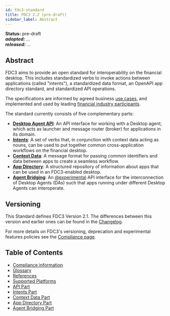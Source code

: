 ```yaml
---
id: fdc3-standard
title: FDC3 2.2 (pre-draft)
sidebar_label: Abstract
---
```


**Status:** pre-draft  
_**adopted:** ..._  
_**released:** ..._

## Abstract

FDC3 aims to provide an open standard for interoperability on the financial desktop. This includes standardized verbs to invoke actions between applications (called "intents"), a standardized data format, an OpenAPI app directory standard, and standardized API operations.

The specifications are informed by agreed business [use cases](use-cases/overview), and implemented and used by leading [financial industry participants](../../users).

The standard currently consists of five complementary parts:

- **[Desktop Agent API](api/spec)**: An API interface for working with a Desktop agent, which acts as launcher and message router (broker) for applications in its domain.
- **[Intents](intents/spec)**: A set of verbs that, in conjunction with context data acting as nouns, can be used to put together common cross-application workflows on the financial desktop.
- **[Context Data](context/spec)**: A message format for passing common identifiers and data between apps to create a seamless workflow.
- **[App Directory](app-directory/spec)**: A structured repository of information about apps that can be used in an FDC3-enabled desktop.
- **[Agent Bridging](agent-bridging/spec)**: An [@experimental](fdc3-compliance#experimental-features) API interface for the interconnection of Desktop Agents (DAs) such that apps running under different Desktop Agents can interoperate.

## Versioning

This Standard defines FDC3 Version 2.1. The differences between this version and earlier ones can be found in the [Changelog](https://github.com/finos/FDC3/blob/master/CHANGELOG.md).

For more details on FDC3's versioning, deprecation and experimental features policies see the [Compliance page](./fdc3-compliance#versioning).

## Table of Contents

- [Compliance information](fdc3-compliance)
- [Glossary](fdc3-glossary)
- [References](references)
- [Supported Platforms](supported-platforms)
- [API Part](api/spec)
- [Intents Part](intents/spec)
- [Context Data Part](context/spec)
- [App Directory Part](app-directory/spec)
- [Agent Bridging Part](agent-bridging/spec)
